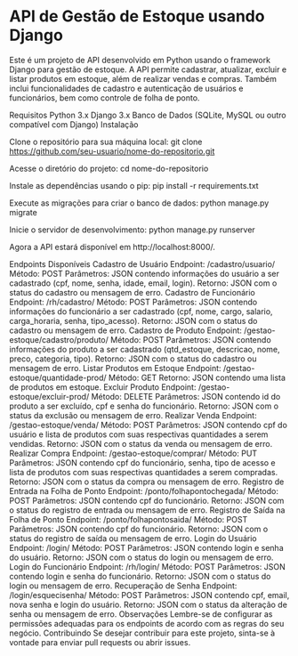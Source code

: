 # API de Gestão de Estoque usando Django
Este é um projeto de API desenvolvido em Python usando o framework Django para gestão de estoque. A API permite cadastrar, atualizar, excluir e listar produtos em estoque, além de realizar vendas e compras. Também inclui funcionalidades de cadastro e autenticação de usuários e funcionários, bem como controle de folha de ponto.

Requisitos
Python 3.x
Django 3.x
Banco de Dados (SQLite, MySQL ou outro compatível com Django)
Instalação

Clone o repositório para sua máquina local:
git clone https://github.com/seu-usuario/nome-do-repositorio.git

Acesse o diretório do projeto:
cd nome-do-repositorio

Instale as dependências usando o pip:
pip install -r requirements.txt

Execute as migrações para criar o banco de dados:
python manage.py migrate

Inicie o servidor de desenvolvimento:
python manage.py runserver

Agora a API estará disponível em http://localhost:8000/.

Endpoints Disponíveis
Cadastro de Usuário
Endpoint: /cadastro/usuario/
Método: POST
Parâmetros: JSON contendo informações do usuário a ser cadastrado (cpf, nome, senha, idade, email, login).
Retorno: JSON com o status do cadastro ou mensagem de erro.
Cadastro de Funcionário
Endpoint: /rh/cadastro/
Método: POST
Parâmetros: JSON contendo informações do funcionário a ser cadastrado (cpf, nome, cargo, salario, carga_horaria, senha, tipo_acesso).
Retorno: JSON com o status do cadastro ou mensagem de erro.
Cadastro de Produto
Endpoint: /gestao-estoque/cadastro/produto/
Método: POST
Parâmetros: JSON contendo informações do produto a ser cadastrado (qtd_estoque, descricao, nome, preco, categoria, tipo).
Retorno: JSON com o status do cadastro ou mensagem de erro.
Listar Produtos em Estoque
Endpoint: /gestao-estoque/quantidade-prod/
Método: GET
Retorno: JSON contendo uma lista de produtos em estoque.
Excluir Produto
Endpoint: /gestao-estoque/excluir-prod/
Método: DELETE
Parâmetros: JSON contendo id do produto a ser excluído, cpf e senha do funcionário.
Retorno: JSON com o status da exclusão ou mensagem de erro.
Realizar Venda
Endpoint: /gestao-estoque/venda/
Método: POST
Parâmetros: JSON contendo cpf do usuário e lista de produtos com suas respectivas quantidades a serem vendidas.
Retorno: JSON com o status da venda ou mensagem de erro.
Realizar Compra
Endpoint: /gestao-estoque/comprar/
Método: PUT
Parâmetros: JSON contendo cpf do funcionário, senha, tipo de acesso e lista de produtos com suas respectivas quantidades a serem compradas.
Retorno: JSON com o status da compra ou mensagem de erro.
Registro de Entrada na Folha de Ponto
Endpoint: /ponto/folhapontochegada/
Método: POST
Parâmetros: JSON contendo cpf do funcionário.
Retorno: JSON com o status do registro de entrada ou mensagem de erro.
Registro de Saída na Folha de Ponto
Endpoint: /ponto/folhapontosaida/
Método: POST
Parâmetros: JSON contendo cpf do funcionário.
Retorno: JSON com o status do registro de saída ou mensagem de erro.
Login do Usuário
Endpoint: /login/
Método: POST
Parâmetros: JSON contendo login e senha do usuário.
Retorno: JSON com o status do login ou mensagem de erro.
Login do Funcionário
Endpoint: /rh/login/
Método: POST
Parâmetros: JSON contendo login e senha do funcionário.
Retorno: JSON com o status do login ou mensagem de erro.
Recuperação de Senha
Endpoint: /login/esquecisenha/
Método: POST
Parâmetros: JSON contendo cpf, email, nova senha e login do usuário.
Retorno: JSON com o status da alteração de senha ou mensagem de erro.
Observações
Lembre-se de configurar as permissões adequadas para os endpoints de acordo com as regras do seu negócio.
Contribuindo
Se desejar contribuir para este projeto, sinta-se à vontade para enviar pull requests ou abrir issues.
